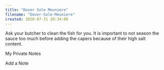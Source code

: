 ```yaml
---
title: "Dover Sole Meuniere"
filename: "Dover-Sole-Meuniere"
created: 2020-07-31 20:34:09
---
```

Ask your butcher to clean the fish for you. It is important to not season the sauce too much before adding the capers because of their high salt content.

My Private Notes

Add a Note
